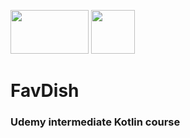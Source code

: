<img src="https://avatao.com/media/2020/08/1_fnbqF0xNVwINs_RkygkX1g.png" width="125" height="70"/> <img src="https://encrypted-tbn0.gstatic.com/images?q=tbn:ANd9GcQ_taDxkqCzfRfZPcE1UQsmnJpkecpV5b_u5g&usqp=CAU" width="70" height="70"/>

# FavDish

### Udemy intermediate Kotlin course
